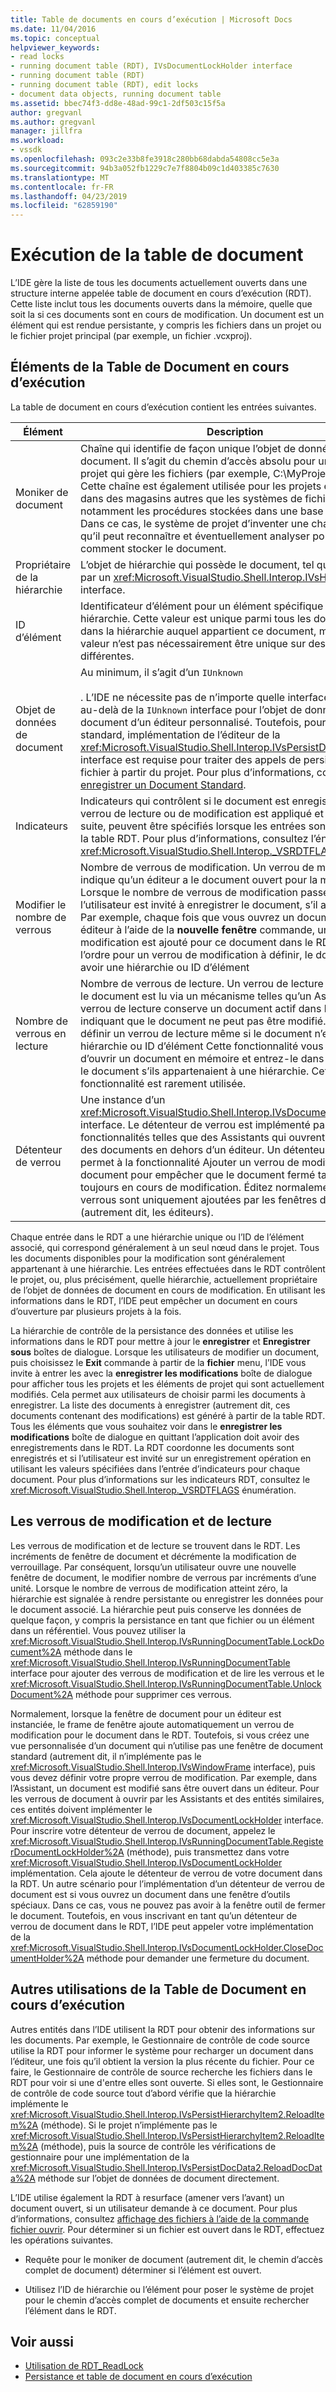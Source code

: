 ```yaml
---
title: Table de documents en cours d’exécution | Microsoft Docs
ms.date: 11/04/2016
ms.topic: conceptual
helpviewer_keywords:
- read locks
- running document table (RDT), IVsDocumentLockHolder interface
- running document table (RDT)
- running document table (RDT), edit locks
- document data objects, running document table
ms.assetid: bbec74f3-dd8e-48ad-99c1-2df503c15f5a
author: gregvanl
ms.author: gregvanl
manager: jillfra
ms.workload:
- vssdk
ms.openlocfilehash: 093c2e33b8fe3918c280bb68dabda54808cc5e3a
ms.sourcegitcommit: 94b3a052fb1229c7e7f8804b09c1d403385c7630
ms.translationtype: MT
ms.contentlocale: fr-FR
ms.lasthandoff: 04/23/2019
ms.locfileid: "62859190"
---
```

# <a name="running-document-table"></a>Exécution de la table de document
L’IDE gère la liste de tous les documents actuellement ouverts dans une structure interne appelée table de document en cours d’exécution (RDT). Cette liste inclut tous les documents ouverts dans la mémoire, quelle que soit la si ces documents sont en cours de modification. Un document est un élément qui est rendue persistante, y compris les fichiers dans un projet ou le fichier projet principal (par exemple, un fichier .vcxproj).

## <a name="elements-of-the-running-document-table"></a>Éléments de la Table de Document en cours d’exécution
 La table de document en cours d’exécution contient les entrées suivantes.

|Élément|Description|
|-------------|-----------------|
|Moniker de document|Chaîne qui identifie de façon unique l’objet de données de document. Il s’agit du chemin d’accès absolu pour un système de projet qui gère les fichiers (par exemple, C:\MyProject\MyFile). Cette chaîne est également utilisée pour les projets enregistrés dans des magasins autres que les systèmes de fichiers, notamment les procédures stockées dans une base de données. Dans ce cas, le système de projet d’inventer une chaîne unique qu’il peut reconnaître et éventuellement analyser pour déterminer comment stocker le document.|
|Propriétaire de la hiérarchie|L’objet de hiérarchie qui possède le document, tel que représenté par un <xref:Microsoft.VisualStudio.Shell.Interop.IVsHierarchy> interface.|
|ID d’élément|Identificateur d’élément pour un élément spécifique dans la hiérarchie. Cette valeur est unique parmi tous les documents dans la hiérarchie auquel appartient ce document, mais cette valeur n’est pas nécessairement être unique sur des hiérarchies différentes.|
|Objet de données de document|Au minimum, il s’agit d’un `IUnknown`<br /><br /> . L’IDE ne nécessite pas de n’importe quelle interface particulier au-delà de la `IUnknown` interface pour l’objet de données de document d’un éditeur personnalisé. Toutefois, pour un éditeur standard, implémentation de l’éditeur de la <xref:Microsoft.VisualStudio.Shell.Interop.IVsPersistDocData2> interface est requise pour traiter des appels de persistance de fichier à partir du projet. Pour plus d’informations, consultez [enregistrer un Document Standard](../../extensibility/internals/saving-a-standard-document.md).|
|Indicateurs|Indicateurs qui contrôlent si le document est enregistré, si un verrou de lecture ou de modification est appliqué et ainsi de suite, peuvent être spécifiés lorsque les entrées sont ajoutées à la table RDT. Pour plus d’informations, consultez l’énumération <xref:Microsoft.VisualStudio.Shell.Interop._VSRDTFLAGS>.|
|Modifier le nombre de verrous|Nombre de verrous de modification. Un verrou de modification indique qu’un éditeur a le document ouvert pour la modification. Lorsque le nombre de verrous de modification passe à zéro, l’utilisateur est invité à enregistrer le document, s’il a été modifié. Par exemple, chaque fois que vous ouvrez un document dans un éditeur à l’aide de la **nouvelle fenêtre** commande, un verrou de modification est ajouté pour ce document dans le RDT. Dans l’ordre pour un verrou de modification à définir, le document doit avoir une hiérarchie ou ID d’élément|
|Nombre de verrous en lecture|Nombre de verrous de lecture. Un verrou de lecture indique que le document est lu via un mécanisme telles qu’un Assistant. Un verrou de lecture conserve un document actif dans le RDT en indiquant que le document ne peut pas être modifié. Vous pouvez définir un verrou de lecture même si le document n’est pas une hiérarchie ou ID d’élément Cette fonctionnalité vous permet d’ouvrir un document en mémoire et entrez-le dans le RDT sans le document s’ils appartenaient à une hiérarchie. Cette fonctionnalité est rarement utilisée.|
|Détenteur de verrou|Une instance d’un <xref:Microsoft.VisualStudio.Shell.Interop.IVsDocumentLockHolder> interface. Le détenteur de verrou est implémenté par des fonctionnalités telles que des Assistants qui ouvrent et modifier des documents en dehors d’un éditeur. Un détenteur de verrou permet à la fonctionnalité Ajouter un verrou de modification au document pour empêcher que le document fermé tandis qu’il est toujours en cours de modification. Éditez normalement, les verrous sont uniquement ajoutées par les fenêtres de document (autrement dit, les éditeurs).|

 Chaque entrée dans le RDT a une hiérarchie unique ou l’ID de l’élément associé, qui correspond généralement à un seul nœud dans le projet. Tous les documents disponibles pour la modification sont généralement appartenant à une hiérarchie. Les entrées effectuées dans le RDT contrôlent le projet, ou, plus précisément, quelle hiérarchie, actuellement propriétaire de l’objet de données de document en cours de modification. En utilisant les informations dans le RDT, l’IDE peut empêcher un document en cours d’ouverture par plusieurs projets à la fois.

 La hiérarchie de contrôle de la persistance des données et utilise les informations dans le RDT pour mettre à jour le **enregistrer** et **Enregistrer sous** boîtes de dialogue. Lorsque les utilisateurs de modifier un document, puis choisissez le **Exit** commande à partir de la **fichier** menu, l’IDE vous invite à entrer les avec la **enregistrer les modifications** boîte de dialogue pour afficher tous les projets et les éléments de projet qui sont actuellement modifiés. Cela permet aux utilisateurs de choisir parmi les documents à enregistrer. La liste des documents à enregistrer (autrement dit, ces documents contenant des modifications) est généré à partir de la table RDT. Tous les éléments que vous souhaitez voir dans le **enregistrer les modifications** boîte de dialogue en quittant l’application doit avoir des enregistrements dans le RDT. La RDT coordonne les documents sont enregistrés et si l’utilisateur est invité sur un enregistrement opération en utilisant les valeurs spécifiées dans l’entrée d’indicateurs pour chaque document. Pour plus d’informations sur les indicateurs RDT, consultez le <xref:Microsoft.VisualStudio.Shell.Interop._VSRDTFLAGS> énumération.

## <a name="edit-locks-and-read-locks"></a>Les verrous de modification et de lecture
 Les verrous de modification et de lecture se trouvent dans le RDT. Les incréments de fenêtre de document et décrémente la modification de verrouillage. Par conséquent, lorsqu’un utilisateur ouvre une nouvelle fenêtre de document, le modifier nombre de verrous par incréments d’une unité. Lorsque le nombre de verrous de modification atteint zéro, la hiérarchie est signalée à rendre persistante ou enregistrer les données pour le document associé. La hiérarchie peut puis conserve les données de quelque façon, y compris la persistance en tant que fichier ou un élément dans un référentiel. Vous pouvez utiliser la <xref:Microsoft.VisualStudio.Shell.Interop.IVsRunningDocumentTable.LockDocument%2A> méthode dans le <xref:Microsoft.VisualStudio.Shell.Interop.IVsRunningDocumentTable> interface pour ajouter des verrous de modification et de lire les verrous et le <xref:Microsoft.VisualStudio.Shell.Interop.IVsRunningDocumentTable.UnlockDocument%2A> méthode pour supprimer ces verrous.

 Normalement, lorsque la fenêtre de document pour un éditeur est instanciée, le frame de fenêtre ajoute automatiquement un verrou de modification pour le document dans le RDT. Toutefois, si vous créez une vue personnalisée d’un document qui n’utilise pas une fenêtre de document standard (autrement dit, il n’implémente pas le <xref:Microsoft.VisualStudio.Shell.Interop.IVsWindowFrame> interface), puis vous devez définir votre propre verrou de modification. Par exemple, dans l’Assistant, un document est modifié sans être ouvert dans un éditeur. Pour les verrous de document à ouvrir par les Assistants et des entités similaires, ces entités doivent implémenter le <xref:Microsoft.VisualStudio.Shell.Interop.IVsDocumentLockHolder> interface. Pour inscrire votre détenteur de verrou de document, appelez le <xref:Microsoft.VisualStudio.Shell.Interop.IVsRunningDocumentTable.RegisterDocumentLockHolder%2A> (méthode), puis transmettez dans votre <xref:Microsoft.VisualStudio.Shell.Interop.IVsDocumentLockHolder> implémentation. Cela ajoute le détenteur de verrou de votre document dans la RDT. Un autre scénario pour l’implémentation d’un détenteur de verrou de document est si vous ouvrez un document dans une fenêtre d’outils spéciaux. Dans ce cas, vous ne pouvez pas avoir à la fenêtre outil de fermer le document. Toutefois, en vous inscrivant en tant qu’un détenteur de verrou de document dans le RDT, l’IDE peut appeler votre implémentation de la <xref:Microsoft.VisualStudio.Shell.Interop.IVsDocumentLockHolder.CloseDocumentHolder%2A> méthode pour demander une fermeture du document.

## <a name="other-uses-of-the-running-document-table"></a>Autres utilisations de la Table de Document en cours d’exécution
 Autres entités dans l’IDE utilisent la RDT pour obtenir des informations sur les documents. Par exemple, le Gestionnaire de contrôle de code source utilise la RDT pour informer le système pour recharger un document dans l’éditeur, une fois qu’il obtient la version la plus récente du fichier. Pour ce faire, le Gestionnaire de contrôle de source recherche les fichiers dans le RDT pour voir si une d'entre elles sont ouverte. Si elles sont, le Gestionnaire de contrôle de code source tout d’abord vérifie que la hiérarchie implémente le <xref:Microsoft.VisualStudio.Shell.Interop.IVsPersistHierarchyItem2.ReloadItem%2A> (méthode). Si le projet n’implémente pas le <xref:Microsoft.VisualStudio.Shell.Interop.IVsPersistHierarchyItem2.ReloadItem%2A> (méthode), puis la source de contrôle les vérifications de gestionnaire pour une implémentation de la <xref:Microsoft.VisualStudio.Shell.Interop.IVsPersistDocData2.ReloadDocData%2A> méthode sur l’objet de données de document directement.

 L’IDE utilise également la RDT à resurface (amener vers l’avant) un document ouvert, si un utilisateur demande à ce document. Pour plus d’informations, consultez [affichage des fichiers à l’aide de la commande fichier ouvrir](../../extensibility/internals/displaying-files-by-using-the-open-file-command.md). Pour déterminer si un fichier est ouvert dans le RDT, effectuez les opérations suivantes.

- Requête pour le moniker de document (autrement dit, le chemin d’accès complet de document) déterminer si l’élément est ouvert.

- Utilisez l’ID de hiérarchie ou l’élément pour poser le système de projet pour le chemin d’accès complet de documents et ensuite rechercher l’élément dans le RDT.

## <a name="see-also"></a>Voir aussi
- [Utilisation de RDT_ReadLock](../../extensibility/internals/rdt-readlock-usage.md)
- [Persistance et table de document en cours d’exécution](../../extensibility/internals/persistence-and-the-running-document-table.md)